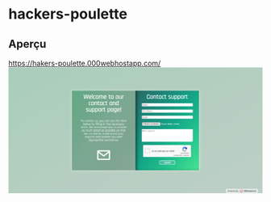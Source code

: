 # hackers-poulette
## Aperçu
https://hakers-poulette.000webhostapp.com/
 ![alt tag](https://github.com/Loic-lion/hackers-poulette/blob/dev/assets/img/screenshot-desktop.png?raw=true)
